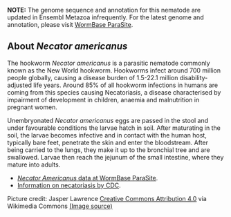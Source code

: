 
**NOTE:** The genome sequence and annotation for this nematode are
updated in Ensembl Metazoa infrequently. For the
latest genome and annotation, please visit [WormBase
ParaSite](https://parasite.wormbase.org/Necator_americanus_prjna72135).

About *Necator americanus*
------------------------------

The hookworm *Necator americanus* is a parasitic nematode commonly known as the New World hookworm. Hookworms infect around 700 million people globally, causing a disease burden of 1.5-22.1 million disability-adjusted life years. Around 85% of all hookworm infections in humans are coming from this species causing Necatoriasis, a disease characterised by impairment of development in children, anaemia and malnutrition in pregnant women.

Unembryonated *Necator americanus* eggs are passed in the stool and under favourable conditions the larvae hatch in soil. After maturating in the soil, the larvae becomes infective and in contact with the human host, typically bare feet, penetrate the skin and enter the bloodstream. After being carried to the lungs, they make it up to the bronchial tree and are swallowed. Larvae then reach the jejunum of the small intestine, where they mature into adults.

-   [*Necator Americanus* data at WormBase ParaSite](https://parasite.wormbase.org/Necator_americanus_prjna72135).
-   [Information on necatoriasis by CDC](https://www.cdc.gov/dpdx/hookworm/index.html).

Picture credit:
Jasper Lawrence [Creative Commons Attribution 4.0](https://creativecommons.org/licenses/by-sa/4.0) via Wikimedia Commons [(Image source)](https://commons.wikimedia.org/wiki/File:Necator_Americanus_L3_x1000_12-2007.jpg)

